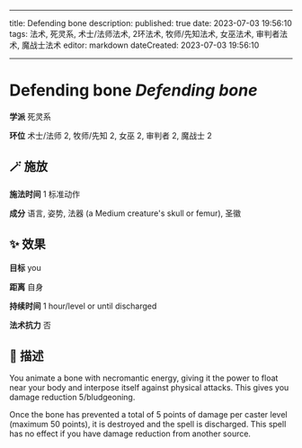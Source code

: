 
---
title: Defending bone
description: 
published: true
date: 2023-07-03 19:56:10
tags: 法术, 死灵系, 术士/法师法术, 2环法术, 牧师/先知法术, 女巫法术, 审判者法术, 魔战士法术
editor: markdown
dateCreated: 2023-07-03 19:56:10

---

# **Defending bone** *Defending bone*

**学派** 死灵系 

**环位** 术士/法师 2, 牧师/先知 2, 女巫 2, 审判者 2, 魔战士 2

## 🪄 施放

**施法时间** 1 标准动作

**成分** 语言, 姿势, 法器 (a Medium creature's skull or femur), 圣徽

## ✨ 效果 

**目标** you 

**距离** 自身  

**持续时间** 1 hour/level or until discharged 

**法术抗力** 否

## 📖 描述

You animate a bone with necromantic energy, giving it the power to float near your body and interpose itself against physical attacks. This gives you damage reduction 5/bludgeoning.

Once the bone has prevented a total of 5 points of damage per caster level (maximum 50 points), it is destroyed and the spell is discharged. This spell has no effect if you have damage reduction from another source.
    